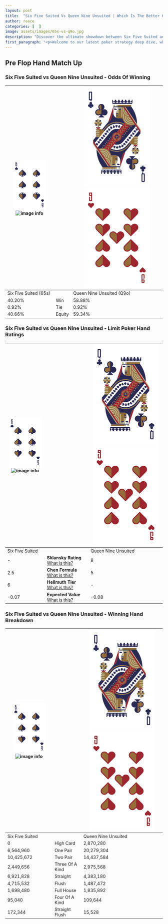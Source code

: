 ```yaml
---
layout: post
title:  "Six Five Suited Vs Queen Nine Unsuited | Which Is The Better Hand In Poker? A Complete Guide"
author: reece
categories: [  ]
image: assets/images/65s-vs-q9o.jpg
description: "Discover the ultimate showdown between Six Five Suited and Queen Nine Unsuited in poker! Uncover the odds, strategies, and scenarios where one hand triumphs over the other. Get ready to up your poker game with this thrilling analysis."
first_paragraph: "<p>Welcome to our latest poker strategy deep dive, where we're pitting two distinct hands against each other in a high-stakes showdown: Six Five Suited vs Queen Nine Unsuited.</p><p>In the dynamic world of poker, every decision counts, and knowing which hand holds the upper hand is key to your success at the table.</p><p>In this article, we'll dissect these two hands, explore the scenarios where one dominates the other, and equip you with the knowledge to make strategic choices that can tip the odds in your favor.</p><p>Get ready to unravel the intriguing dynamics of these poker hands and elevate your game to new heights.</p>"
---
```




[comment]: # (sp0)

## Pre Flop Hand Match Up

<div class="table hand-ratings" markdown="1"> 



### Six Five Suited vs Queen Nine Unsuited - Odds Of Winning


    
| ![image info](assets/images/hand1/6.png) ![image info](assets/images/hand1/5s.png) |  | ![image info](assets/images/hand2/Q.png) ![image info](assets/images/hand2/9o.png) |
| -------- | -------- | -------- |
| Six Five Suited (65s) |  | Queen Nine Unsuited (Q9o) |
| 40.20% | Win | 58.88% |
| 0.92% | Tie | 0.92% |
| 40.66% | Equity | 59.34% |




[comment]: # (sp1)



### Six Five Suited vs Queen Nine Unsuited - Limit Poker Hand Ratings


    
| ![image info](assets/images/hand1/6.png) ![image info](assets/images/hand1/5s.png) |  | ![image info](assets/images/hand2/Q.png) ![image info](assets/images/hand2/9o.png) |
| -------- | -------- | -------- |
| Six Five Suited |  | Queen Nine Unsuited |
| - | **Sklansky Rating** [What is this?](/sklansky-rating-explained) | 8 |
| 2.5 | **Chen Formula** [What is this?](/chen-formula-explained) | 5 |
| 6 | **Hellmuth Tier** [What is this?](/Hellmuth-tier-explained) | - |
| -0.07 | **Expected Value** [What is this?](/expected-value-explained) | -0.08 |




[comment]: # (sp2)



### Six Five Suited vs Queen Nine Unsuited - Winning Hand Breakdown


    
| ![image info](assets/images/hand1/6.png) ![image info](assets/images/hand1/5s.png) |  | ![image info](assets/images/hand2/Q.png) ![image info](assets/images/hand2/9o.png) |
| -------- | -------- | -------- |
| Six Five Suited |  | Queen Nine Unsuited |
| 0 | High Card | 2,870,280 |
| 6,564,960 | One Pair | 20,279,304 |
| 10,425,672 | Two Pair | 14,437,584 |
| 2,449,656 | Three Of A Kind | 2,975,568 |
| 6,921,828 | Straight | 4,383,180 |
| 4,715,532 | Flush | 1,487,472 |
| 1,698,480 | Full House | 1,835,892 |
| 95,040 | Four Of A Kind | 109,644 |
| 172,344 | Straight Flush | 15,528 |




[comment]: # (sp3)



</div>

[comment]: # (sp4)



[comment]: # (sp5)

